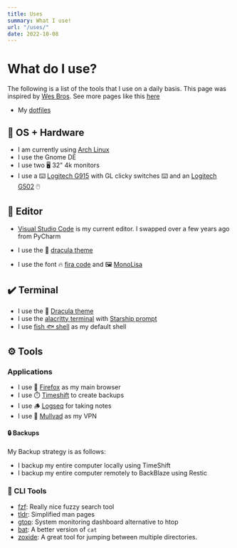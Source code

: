 ```yaml
---
title: Uses
summary: What I use!
url: "/uses/"
date: 2022-10-08
---
```


# What do I use?

The following is a list of the tools that I use on a daily basis. This page
was inspired by [Wes Bros](https://wesbos.com/uses). See more pages like this [here](https://uses.tech)

- My [dotfiles](https://gitlab.com/hmajid2301/dotfiles)

## 🐧 OS + Hardware

- I am currently using [Arch Linux](https://archlinux.org/)
- I use the Gnome DE
- I use two 🖥️ 32" 4k monitors
- I use a ⌨️ [Logitech G915](https://www.logitechg.com/en-gb/products/gaming-keyboards/g915-low-profile-wireless-mechanical-gaming-keyboard.html) with GL clicky switches ⌨️ and an [Logitech G502](https://www.logitechg.com/en-gb/products/gaming-mice/g502-lightspeed-wireless-gaming-mouse.910-005568.html) 🖱️ 

## 📑 Editor

- [Visual Studio Code](https://code.visualstudio.com/) is my current editor. I swapped over a few years ago from PyCharm

- I use the 🧛 [dracula theme](https://github.com/dracula/visual-studio-code)
- I use the font 🔥 [fira code](https://github.com/tonsky/FiraCode) and 🖼️ [MonoLisa](https://monolisa.dev/)

## ✔️ Terminal

- I use the 🧛 [Dracula theme](https://draculatheme.com/gtk)
- I use the [alacritty terminal](https://github.com/alacritty/alacritty) with [Starship prompt](https://starship.rs/)
- I use [fish 🐟 shell](https://fishshell.com/) as my default shell

## ⚙️ Tools

### Applications

- I use 🦊 [Firefox](https://www.mozilla.org/en-US/exp/firefox/new/) as my main browser
- I use ⏱️ [Timeshift](https://itsfoss.com/backup-restore-linux-timeshift/) to create backups
- I use 🪵 [Logseq](https://logseq.com/) for taking notes
- I use 🦆 [Mullvad](https://mullvad.net/) as my VPN

#### 🔒 Backups

My Backup strategy is as follows:

- I backup my entire computer locally using TimeShift
- I backup my entire computer remotely to BackBlaze using Restic

### 🧰 CLI Tools

- [fzf](https://github.com/junegunn/fzf): Really nice fuzzy search tool
- [tldr](https://github.com/dbrgn/tealdeer): Simplified man pages
- [gtop](https://github.com/aksakalli/gtop): System monitoring dashboard alternative to htop
- [bat](https://github.com/sharkdp/bat): A better version of `cat`
- [zoxide](https://github.com/ajeetdsouza/zoxide): A great tool for jumping between multiple directories.